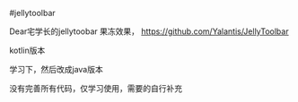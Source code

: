 #jellytoolbar

Dear宅学长的jellytoobar 果冻效果， https://github.com/Yalantis/JellyToolbar

kotlin版本

学习下，然后改成java版本

没有完善所有代码，仅学习使用，需要的自行补充
